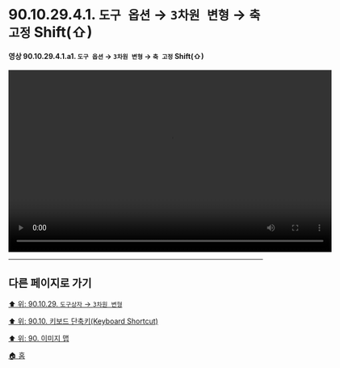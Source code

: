 # 90.10.29.4.1. `도구 옵션` → `3차원 변형` → `축 고정` Shift(⇧)

<a id="90-10-29-04-01-a1"></a>

#### 영상 90.10.29.4.1.a1. `도구 옵션` → `3차원 변형` → `축 고정` Shift(⇧)
<video controls="controls" width="640" height="360" src="https://github.com/wonder13662/gimp/assets/15767104/ed8c8e2d-5ea4-474e-b167-a2d8d769bf69"></video>

***

## 다른 페이지로 가기

[⬆️ 위: 90.10.29. `도구상자` → `3차원 변형`](./90-10-29-00-tool_box-3d_transform.md)

[⬆️ 위: 90.10. 키보드 단축키(Keyboard Shortcut)](./90-10-00-keyboard_shortcut.md)

[⬆️ 위: 90. 이미지 맵](./90-00-image-map.md)

[🏠 홈](./00-home.md)